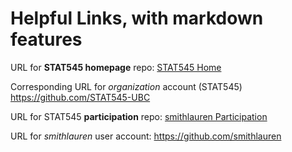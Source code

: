 # Helpful Links, with markdown features

URL for __STAT545 homepage__ repo:
[STAT545 Home](https://github.com/STAT545-UBC/STAT545-home)

Corresponding URL for _organization_ account (STAT545)
https://github.com/STAT545-UBC

URL for STAT545 __participation__ repo:
[smithlauren Participation](https://github.com/smithlauren/STAT545-participation)

URL for _smithlauren_ user account:
https://github.com/smithlauren
